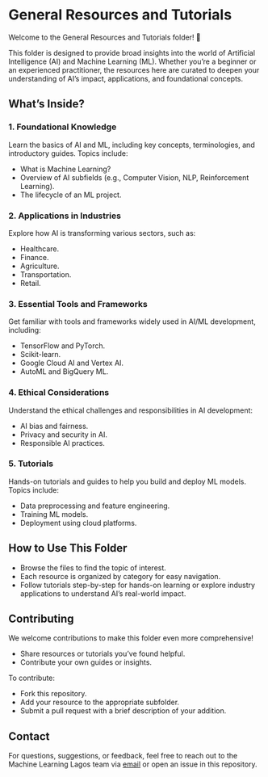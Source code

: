 # General Resources and Tutorials

Welcome to the General Resources and Tutorials folder! 🌟

This folder is designed to provide broad insights into the world of Artificial Intelligence (AI) and Machine Learning (ML). Whether you’re a beginner or an experienced practitioner, the resources here are curated to deepen your understanding of AI’s impact, applications, and foundational concepts.

## What’s Inside?

### 1. Foundational Knowledge

Learn the basics of AI and ML, including key concepts, terminologies, and introductory guides. Topics include:

- What is Machine Learning?
- Overview of AI subfields (e.g., Computer Vision, NLP, Reinforcement Learning).
- The lifecycle of an ML project.

### 2. Applications in Industries

Explore how AI is transforming various sectors, such as:

- Healthcare.
- Finance.
- Agriculture.
- Transportation.
- Retail.

### 3. Essential Tools and Frameworks

Get familiar with tools and frameworks widely used in AI/ML development, including:

- TensorFlow and PyTorch.
- Scikit-learn.
- Google Cloud AI and Vertex AI.
- AutoML and BigQuery ML.

### 4. Ethical Considerations

Understand the ethical challenges and responsibilities in AI development:

- AI bias and fairness.
- Privacy and security in AI.
- Responsible AI practices.

### 5. Tutorials

Hands-on tutorials and guides to help you build and deploy ML models. Topics include:

- Data preprocessing and feature engineering.
- Training ML models.
- Deployment using cloud platforms.

## How to Use This Folder

- Browse the files to find the topic of interest.
- Each resource is organized by category for easy navigation.
- Follow tutorials step-by-step for hands-on learning or explore industry applications to understand AI’s real-world impact.

## Contributing

We welcome contributions to make this folder even more comprehensive!

- Share resources or tutorials you’ve found helpful.
- Contribute your own guides or insights.

To contribute:

- Fork this repository.
- Add your resource to the appropriate subfolder.
- Submit a pull request with a brief description of your addition.

## Contact

For questions, suggestions, or feedback, feel free to reach out to the Machine Learning Lagos team via [email](machinelearninglagos@gmail.com) or open an issue in this repository.

